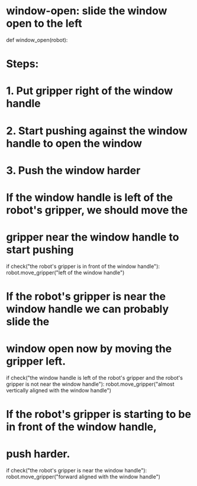 

# window-open: slide the window open to the left
def window_open(robot):
   # Steps:
   #  1. Put gripper right of the window handle
   #  2. Start pushing against the window handle to open the window
   #  3. Push the window harder
   # If the window handle is left of the robot's gripper, we should move the
   # gripper near the window handle to start pushing
   if check("the robot's gripper is in front of the window handle"):
       robot.move_gripper("left of the window handle")
   # If the robot's gripper is near the window handle we can probably slide the
   # window open now by moving the gripper left.
   if check("the window handle is left of the robot's gripper and the robot's gripper is not near the window handle"):
       robot.move_gripper("almost vertically aligned with the window handle")
   # If the robot's gripper is starting to be in front of the window handle,
   # push harder.
   if check("the robot's gripper is near the window handle"):
       robot.move_gripper("forward aligned with the window handle")